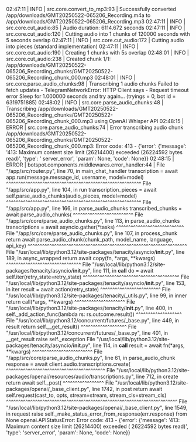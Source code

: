 02:47:11 | INFO | src.core.convert_to_mp3:93 | Successfully converted /app/downloads/GMT20250522-065206_Recording.m4a to
/app/downloads/GMT20250522-065206_Recording.mp3
02:47:11 | INFO | src.core.cut_audio:85 | Audio duration: 6114.672 seconds
02:47:11 | INFO | src.core.cut_audio:120 | Cutting audio into 1 chunks of 120000 seconds with 5 seconds overlap
02:47:11 | INFO | src.core.cut_audio:172 | Cutting audio into pieces (standard implementation)
02:47:11 | INFO | src.core.cut_audio:190 | Creating 1 chunks with 5s overlap
02:48:01 | INFO | src.core.cut_audio:238 | Created chunk 1/1:
/app/downloads/GMT20250522-065206_Recording_chunks/GMT20250522-065206_Recording_chunk_000.mp3
02:48:01 | INFO | src.core.parse_audio_chunks:98 | Transcribing 1 audio chunks
Failed to fetch updates - TelegramNetworkError: HTTP Client says - Request timeout error
Sleep for 1.000000 seconds and try again... (tryings = 0, bot id = 6319751885)
02:48:02 | INFO | src.core.parse_audio_chunks:48 | Transcribing
/app/downloads/GMT20250522-065206_Recording_chunks/GMT20250522-065206_Recording_chunk_000.mp3 using OpenAI Whisper API
02:48:15 | ERROR | src.core.parse_audio_chunks:74 | Error transcribing audio chunk
/app/downloads/GMT20250522-065206_Recording_chunks/GMT20250522-065206_Recording_chunk_000.mp3: Error code: 413 -
{'error': {'message': '413: Maximum content size limit (26214400) exceeded (26224592 bytes read)', 'type': '
server_error', 'param': None, 'code': None}}
02:48:15 | ERROR | botspot.components.middlewares.error_handler:44 |
File "/app/src/router.py", line 70, in main_chat_handler
transcription = await app.run(message.message_id, username, model=model)
^^^^^^^^^^^^^^^^^^^^^^^^^^^^^^^^^^^^^^^^^^^^^^^^^^^^^^^^
File "/app/src/app.py", line 104, in run
transcription_pieces = await self.parse_audio_chunks(audio_pieces, model=model)
^^^^^^^^^^^^^^^^^^^^^^^^^^^^^^^^^^^^^^^^^^^^^^^^^^^^^^^^
File "/app/src/app.py", line 166, in parse_audio_chunks
transcribed_chunks = await parse_audio_chunks(
^^^^^^^^^^^^^^^^^^^^^^^^^
File "/app/src/core/parse_audio_chunks.py", line 113, in parse_audio_chunks
transcriptions = await asyncio.gather(*tasks)
^^^^^^^^^^^^^^^^^^^^^^^^^^^^
File "/app/src/core/parse_audio_chunks.py", line 107, in process_chunk
return await parse_audio_chunk(chunk_path, model_name, language, api_key)
^^^^^^^^^^^^^^^^^^^^^^^^^^^^^^^^^^^^^^^^^^^^^^^^^^^^^^^^^^^^^^^^^^
File "/usr/local/lib/python3.12/site-packages/tenacity/asyncio/__init__.py", line 189, in async_wrapped
return await copy(fn, *args, **kwargs)
^^^^^^^^^^^^^^^^^^^^^^^^^^^^^^^
File "/usr/local/lib/python3.12/site-packages/tenacity/asyncio/__init__.py", line 111, in __call__
do = await self.iter(retry_state=retry_state)
^^^^^^^^^^^^^^^^^^^^^^^^^^^^^^^^^^^^^^^^
File "/usr/local/lib/python3.12/site-packages/tenacity/asyncio/__init__.py", line 153, in iter
result = await action(retry_state)
^^^^^^^^^^^^^^^^^^^^^^^^^
File "/usr/local/lib/python3.12/site-packages/tenacity/_utils.py", line 99, in inner
return call(*args, **kwargs)
^^^^^^^^^^^^^^^^^^^^^
File "/usr/local/lib/python3.12/site-packages/tenacity/__init__.py", line 400, in <lambda>
self._add_action_func(lambda rs: rs.outcome.result())
^^^^^^^^^^^^^^^^^^^
File "/usr/local/lib/python3.12/concurrent/futures/_base.py", line 449, in result
return self.__get_result()
^^^^^^^^^^^^^^^^^^^
File "/usr/local/lib/python3.12/concurrent/futures/_base.py", line 401, in __get_result
raise self._exception
File "/usr/local/lib/python3.12/site-packages/tenacity/asyncio/__init__.py", line 114, in __call__
result = await fn(*args, **kwargs)
^^^^^^^^^^^^^^^^^^^^^^^^^
File "/app/src/core/parse_audio_chunks.py", line 61, in parse_audio_chunk
response = await client.audio.transcriptions.create(
^^^^^^^^^^^^^^^^^^^^^^^^^^^^^^^^^^^^^^^^^
File "/usr/local/lib/python3.12/site-packages/openai/resources/audio/transcriptions.py", line 712, in create
return await self._post(
^^^^^^^^^^^^^^^^^
File "/usr/local/lib/python3.12/site-packages/openai/_base_client.py", line 1742, in post
return await self.request(cast_to, opts, stream=stream, stream_cls=stream_cls)
^^^^^^^^^^^^^^^^^^^^^^^^^^^^^^^^^^^^^^^^^^^^^^^^^^^^^^^^^^^^^^^^^^^^^^^
File "/usr/local/lib/python3.12/site-packages/openai/_base_client.py", line 1549, in request
raise self._make_status_error_from_response(err.response) from None
openai.APIStatusError: Error code: 413 - {'error': {'message': '413: Maximum content size limit (26214400) exceeded (
26224592 bytes read)', 'type': 'server_error', 'param': None, 'code': None}}
